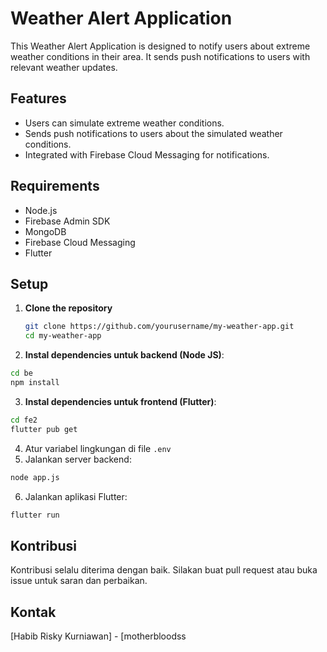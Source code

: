 # Weather Alert Application

This Weather Alert Application is designed to notify users about extreme weather conditions in their area. It sends push notifications to users with relevant weather updates.

## Features

- Users can simulate extreme weather conditions.
- Sends push notifications to users about the simulated weather conditions.
- Integrated with Firebase Cloud Messaging for notifications.

## Requirements

- Node.js
- Firebase Admin SDK
- MongoDB
- Firebase Cloud Messaging
- Flutter

## Setup

1. **Clone the repository**

   ```bash
   git clone https://github.com/yourusername/my-weather-app.git
   cd my-weather-app
   ```

2. **Instal dependencies untuk backend (Node JS)**:

```bash
cd be
npm install
```

3. **Instal dependencies untuk frontend (Flutter)**:

```bash
cd fe2
flutter pub get
```

4. Atur variabel lingkungan di file `.env`
5. Jalankan server backend:

```bash
node app.js
```

6. Jalankan aplikasi Flutter:

```bash
flutter run
```

## Kontribusi
Kontribusi selalu diterima dengan baik. Silakan buat pull request atau buka issue untuk saran dan perbaikan.

## Kontak
[Habib Risky Kurniawan] - [motherbloodss
